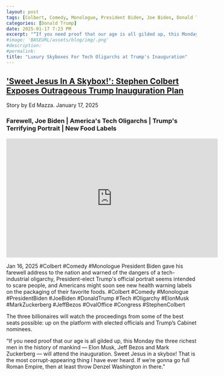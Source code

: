 ```yaml
---
layout: post
tags: [Colbert, Comedy, Monologue, President Biden, Joe Biden, Donald Trump, Tech, Oligarchy, Elon Musk, Mark Zuckerberg, Jeff Bezos, Oval Office, Congress, Stephen Colbert, inauguration, Luxury, skybox, Washington DC, White House, politics]
categories: [Donald Trump]
date: 2025-01-17 7:23 PM
excerpt: "“If you need proof that our age is all gilded up, this Monday the three richest men in the history of mankind ― Elon Musk, Jeff Bezos and Mark Zuckerberg ― will attend the inauguration. Sweet Jesus in a skybox! That is the most corrupt-appearing thing I have ever heard. If we’re gonna go full Roman Empire, then at least throw Denzel Washington in there.”'"
#image: 'BASEURL/assets/blog/img/.png'
#description:
#permalink:
title: "Luxury Skyboxes For Tech Oligarchs at Trump's Inauguration"
---
```



## ['Sweet Jesus In A Skybox!': Stephen Colbert Exposes Outrageous Trump Inauguration Plan](https://www.huffpost.com/entry/stephen-colbert-trump-inauguration_n_678a0e61e4b08e65fddd7cca)

Story by Ed Mazza. January 17, 2025

### Farewell, Joe Biden | America's Tech Oligarchs | Trump's Terrifying Portrait | New Food Labels

<iframe width="560" height="315" src="https://www.youtube.com/embed/BCIqdTsj6kM?si=YsZqvUX-RJPvzxI5" title="YouTube video player" frameborder="0" allow="accelerometer; autoplay; clipboard-write; encrypted-media; gyroscope; picture-in-picture; web-share" referrerpolicy="strict-origin-when-cross-origin" allowfullscreen></iframe>

Jan 16, 2025  #Colbert #Comedy #Monologue
President Biden gave his farewell address to the nation and warned of the dangers of a tech-industrial oligarchy, President-elect Trump's official portrait seems intended to scare people, and Americans might soon see new health warning labels on the packaging of their favorite foods. 
#Colbert #Comedy #Monologue #PresidentBiden #JoeBiden #DonaldTrump #Tech #Oligarchy #ElonMusk #MarkZuckerberg #JeffBezos #OvalOffice #Congress #StephenColbert

The three billionaires will watch the proceedings from some of the best seats possible: up on the platform with elected officials and Trump’s Cabinet nominees. 

“If you need proof that our age is all gilded up, this Monday the three richest men in the history of mankind ― Elon Musk, Jeff Bezos and Mark Zuckerberg ― will attend the inauguration. Sweet Jesus in a skybox! That is the most corrupt-appearing thing I have ever heard. If we’re gonna go full Roman Empire, then at least throw Denzel Washington in there.” 